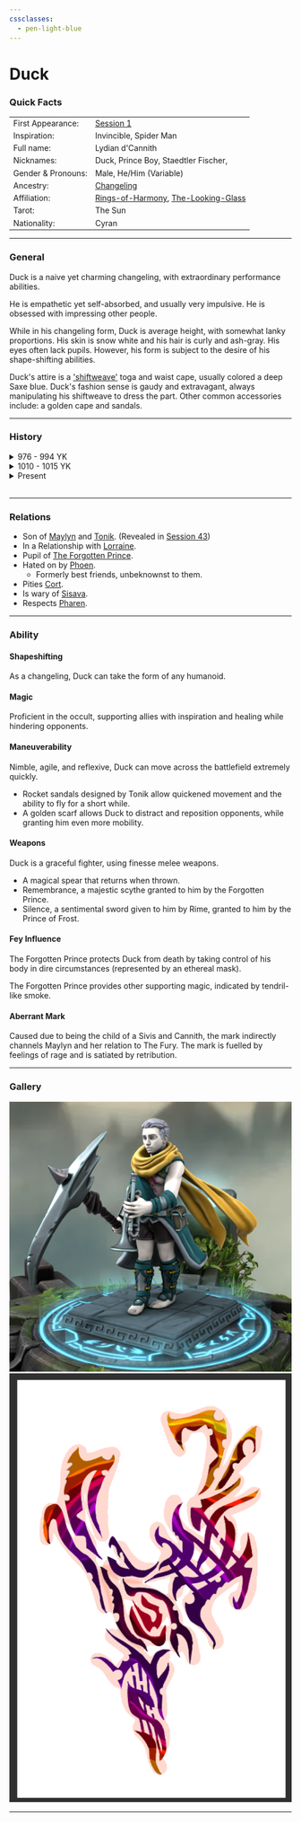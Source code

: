 ```yaml
---
cssclasses:
  - pen-light-blue
---
```

<head>
<link rel="stylesheet" href="https://cdn.jsdelivr.net/npm/rpg-awesome@latest/css/rpg-awesome.min.css">
<link rel="stylesheet" href="https://cdn.jsdelivr.net/npm/remixicon@4.5.0/fonts/remixicon.min.css"> 
<link rel="stylesheet" href="/normalize.css">
</head>

# Duck <i class="ri-music-2-line"></i>
### Quick Facts

|                    |                                                                                                                                                    |
| ------------------ | -------------------------------------------------------------------------------------------------------------------------------------------------- |
| First Appearance:  | [Session 1](../../Session-Notes/-1-Gathering-Storms/Session-1--And-their-shadows-will-spread-like-oil.md) |
| Inspiration:       | Invincible, Spider Man                                                                                                                                         |
| Full name:         | Lydian d'Cannith                                                                                                                                   |
| Nicknames:         | Duck, Prince Boy, Staedtler Fischer,                                                                                                               |
| Gender & Pronouns: | Male, He/Him (Variable)                                                                                                                            |
| Ancestry:          | [Changeling](https://eberron.fandom.com/wiki/Changeling)                                                                                           |
| Affiliation:       | [Rings-of-Harmony](../../Groups/Rings-of-Harmony.md), [The-Looking-Glass](../../Groups/The-Looking-Glass.md)                                     |
| Tarot:             | The Sun                                                                                                                                            |
| Nationality:       | Cyran                                                                                                                                              |
***
### General <i class="ri-checkbox-blank-line"></i>
Duck is a naive yet charming changeling, with extraordinary performance abilities.

He is empathetic yet self-absorbed, and usually very impulsive. He is obsessed with impressing other people.

While in his changeling form, Duck is average height, with somewhat lanky proportions. His skin is snow white and his hair is curly and ash-gray. His eyes often lack pupils. However, his form is subject to the desire of his shape-shifting abilities.

Duck's attire is a ['shiftweave'](https://eberron.fandom.com/wiki/Shiftweave) toga and waist cape, usually colored a deep Saxe blue. Duck's fashion sense is gaudy and extravagant, always manipulating his shiftweave to dress the part. Other common accessories include: a golden cape and sandals.

***
### History <i class="ri-history-line"></i>

<details> 
	<summary>
	976 - 994 YK</summary>
	<p><br>
	Duck is stupid<br>
	AA<br>
	write br after every line <br>
	The events of Session 60
	</p>
</details>


<details>
	<summary>1010 - 1015 YK</summary>
	<p><br>
	Duck regained consciousness, with no memory but his nickname, in 1010 YK, and gained the affection of a struggling music-store owner, Staedtler Fischer. The two became close friends, and Duck began to support the store in exchange for a place to stay.

Duck learned the ins and outs of the music scene in [Sharn](https://eberron.fandom.com/wiki/Sharn.) and learned to stay hidden using personas sustained through his shape-shifting abilities. 

After garnering large audiences, some of Duck's popular elven personas caught the attention of [House Phiarlan](https://eberron.fandom.com/wiki/House_Phiarlan). Parasitical Relationships formed with the naive Duck until local conflict escalated between House Phiarlan and [House Thuranni](https://eberron.fandom.com/wiki/House_Thuranni). Duck's mentor was accidentally killed in the crossfire, and Duck presumed his identity to withdraw and protect himself.

Years passed and Duck subsisted on low-paying gigs and worship of [the Traveler](https://eberron.fandom.com/wiki/The_Traveler).
	</p>
</details>


<details>
	<summary>Present</summary>
	<p><br>

Duck is introduced as Staedtler. 

In [Session 1](../../Session-Notes/-1-Gathering-Storms/Session-1--And-their-shadows-will-spread-like-oil.md), Duck stumbles across Maylyn (neither recognize each other due to memory suppression by powerful [enchantment magic.](../../../-Sacrosanct/Machine-of-Enchantment.md)) 

She offers a job as an agent for the Looking Glass, which Duck accepts out of boredom and beliefs related to the Traveler. 

Duck learns to fight, incorporating his musical ability into inspiration for his peers.

In [Session 4](../../Session-Notes/-1-Gathering-Storms/Session-4--Phantom-of-the-Opera.md), Duck finds a powerful musical artifact, [Phil](../../Objects/Phil.md), that responds only to his touch.

Duck's identity as a changeling is kept secret until [Session 10](../../Session-Notes/-2-Shattered-Glass/Session-10--This-is-Where-it-All-Falls-Apart.md). 

Duck re-meets the forgotten prince in [Session 23](../../Session-Notes/-5-Some-mistakes-you-never-stop-paying-for/Session-23--All-Along-the-Clocktower.md).

Duck manifests an [aberrant mark](https://eberron.fandom.com/wiki/Aberrant_dragonmark) in [Session 44](../../Session-Notes/-7-Conquest/Session-44--Into-the-Hallow.md).

Duck's mask is permanently scarred by Phoen [Session 55](../../Session-Notes/-8-War/Session-55--Schism.md)
    </p>
</details><br>

***
### Relations <i class="ri-user-line"></i>

- Son of [Maylyn](../Maylyn.md) and [Tonik](../Tonik.md). (Revealed in [Session 43](../../Session-Notes/-7-Conquest/Session-43--Something-I-Can-Never-Have-Degenerate-Pt.-2.md))
- In a Relationship with [Lorraine](../Lorraine.md).
- Pupil of [The Forgotten Prince](../The-Forgotten-Prince.md).
- Hated on by [Phoen](../Phoen.md).
	- Formerly best friends, unbeknownst to them.
- Pities [Cort](Cort.md).
- Is wary of [Sisava](Sisava.md).
- Respects [Pharen](Pharen.md).

***
### Ability <i class="ri-star-line"></i>

#### Shapeshifting 
As a changeling, Duck can take the form of any humanoid.
#### Magic 
Proficient in the occult, supporting allies with inspiration and healing while hindering opponents.
#### Maneuverability
Nimble, agile, and reflexive, Duck can move across the battlefield extremely quickly.
- Rocket sandals designed by Tonik allow quickened movement and the ability to fly for a short while.
- A golden scarf allows Duck to distract and reposition opponents, while granting him even more mobility.
#### Weapons
Duck is a graceful fighter, using finesse melee weapons.
* A magical spear that returns when thrown.
* Remembrance, a majestic scythe granted to him by the Forgotten Prince.
* Silence, a sentimental sword given to him by Rime, granted to him by the Prince of Frost.

#### Fey Influence
The Forgotten Prince protects Duck from death by taking control of his body in dire circumstances (represented by an ethereal mask).

The Forgotten Prince provides other supporting magic, indicated by tendril-like smoke.

#### Aberrant Mark
Caused due to being the child of a Sivis and Cannith, the mark indirectly channels Maylyn and her relation to The Fury. The mark is fuelled by feelings of rage and is satiated by retribution.

***
### Gallery <i class="ri-image-line"></i>

![](../-images/duck1.png)
![](../-images/duckMark1.png)
***
